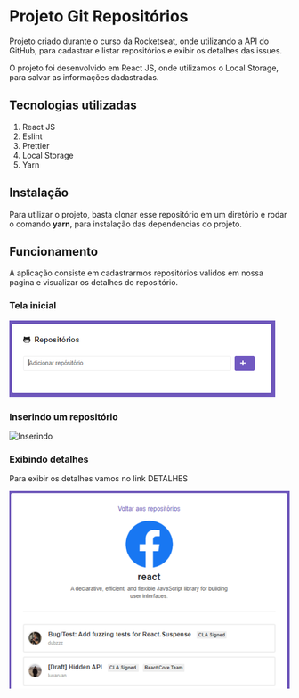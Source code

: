 # Projeto Git Repositórios
Projeto criado durante o curso da Rocketseat, onde utilizando a API do GitHub, para cadastrar e listar repositórios e exibir os detalhes das issues.

O projeto foi desenvolvido em React JS, onde utilizamos o Local Storage, para salvar as informações dadastradas.

## Tecnologias utilizadas
1. React JS
1. Eslint
1. Prettier
1. Local Storage
1. Yarn

## Instalação
Para utilizar o projeto, basta clonar esse repositório em um diretório e rodar o comando **yarn**, para instalação das dependencias do projeto.

## Funcionamento
A aplicação consiste em cadastrarmos repositórios validos em nossa pagina e visualizar os detalhes do repositório.

### Tela inicial
![Tela inicial](https://github.com/FlankSilva/Git-Reposit-rio/blob/master/tela%20inicial.PNG)

### Inserindo um repositório
![Inserindo](https://github.com/FlankSilva/Git-Reposit-rio/blob/master/inserindo%20reposit%C3%B3rio.PNG)

### Exibindo detalhes
Para exibir os detalhes vamos no link DETALHES

![detalhes](https://github.com/FlankSilva/Git-Reposit-rio/blob/master/repositorio.PNG)
